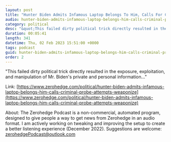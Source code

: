 ```yaml
---
layout: post
title: "Hunter Biden Admits Infamous Laptop Belongs To Him, Calls For Criminal Probe Into Attempts To 'Weaponize' Contents"
audio: hunter-biden-admits-infamous-laptop-belongs-him-calls-criminal-probe-attempts-weaponize-0
category: political
desc: "&quot;This failed dirty political trick directly resulted in the exposure, exploitation, and manipulation of Mr. Biden's private and personal information...&quot;"
duration: 00:05:41
length: 341
datetime: Thu, 02 Feb 2023 15:51:00 +0000
tags: podcast
guid: hunter-biden-admits-infamous-laptop-belongs-him-calls-criminal-probe-attempts-weaponize-0
order: 2
---
```

&quot;This failed dirty political trick directly resulted in the exposure, exploitation, and manipulation of Mr. Biden's private and personal information...&quot;

Link: [https://www.zerohedge.com/political/hunter-biden-admits-infamous-laptop-belongs-him-calls-criminal-probe-attempts-weaponize](https://www.zerohedge.com/political/hunter-biden-admits-infamous-laptop-belongs-him-calls-criminal-probe-attempts-weaponize)

About: The Zerohedge Podcast is a non-commercial, automated program, designed to give people a way to get news from Zerohedge in an audio format.  I am actively working on tweaking and improving the setup to create a better listening experience (December 2022).  Suggestions are welcome: [zerohedgePodcast@outlook.com](mailto:zerohedgePodcast@outlook.com)